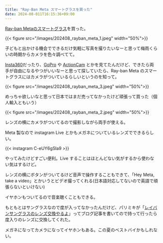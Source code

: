 ```yaml
---
title: "Ray-Ban Meta スマートグラスを買った"
date: 2024-08-011T16:15:36+09:00
---
```


[Ray-ban Metaのスマートグラス](https://www.meta.com/jp/smart-glasses/)を買った。

{{< figure src="/images/202408_rayban_meta_1.jpeg" width="50%">}}

子どもと出かける機会でできるだけ気軽に写真を撮りたいなーと思って梅雨くらいの時期からカメラを色々調べてて。

[Insta360](https://store.insta360.com/)だったり、[GoPro](https://gopro.com/ja/jp/) や [ActionCam](https://www.sony.jp/actioncam/) とかを見てたんだけど、できたら両手が自由になるやつがいいなーと思って探していたら、Ray-ban Meta のスマートグラスにはカメラがついているらしいというのを知って。

{{< figure src="/images/202408_rayban_meta_3.jpeg" width="50%">}}


めっちゃ欲しいなと思って日本ではまだ売ってなかったけど頑張って買った（個人輸入ともいう）

{{< figure src="/images/202408_rayban_meta_2.jpeg" width="50%">}}

レンズの横にカメラがついてるので撮影しながら両手が使える。

Meta 製なので instagram Live とかもメガネについているレンズでできるらしい。

{{< instagram C-eUY6gSIa9 >}}

やってみたけどすごい便利。Live することはほとんどない気がするから使わない気はするけど。

レンズの横にボタンがついてるけど音声で操作することもできて、「Hey Meta, take a video」とかいうとビデオ撮ってくれる(日本語対応してないので英語で頑張らないといけない)

イヤホンもついてるので音楽聴くこともできる。

もともとはサングラスなので度が入ってなかったんだけど、パリミキが「[レイバンサングラスのレンズ交換やるよ](https://onlineshop.paris-miki.co.jp/blog/blog/b18/)」ってブログ記事を書いてので持って行ったら度入りのレンズに交換してくれた。


メガネになってカメラになってイヤホンもある。この夏のベストバイかもしれない。
